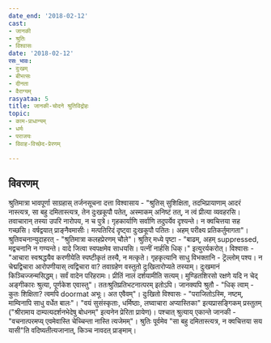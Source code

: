 ```yaml
---
date_end: '2018-02-12'
cast:
- जानकी
- श्रुतिः
- विश्वासः
date: '2018-02-12'
रसः_भावः:
- दुःखम्
- बीभत्सः
- दीनता
- वैराग्यम्
rasyataa: 5
title: जानकी-चोदने श्रुतिविद्रोहः
topic:
- काम-प्राधान्यम्
- धर्मः
- पराजयः
- विवाह-विच्छेद-प्रेरणम्

---
```


## विवरणम्
श्रुतिमात्रा भावपूर्णा साग्रहास् तर्जनसूचना दत्ता विश्वासाय - "श्रुतिस् सुशिक्षिता, तदभिप्रायाणाम् आदरं नास्त्यत्र, सा बहु दमितास्त्यत्र, तेन दुःखकूपौ पतेत्, अस्माकम् अनिष्टं तत्, न त्वं प्रीत्या व्यवहरसि। तवाचारान् तस्या उपरि नारोपय, न च पुत्रे। गृहकार्याणि सर्वाणि तदुपर्येव दृश्यन्ते। न क्वचित्तया सह गच्छसि। वर्षद्वयात् प्राङ्नैवमासीः। मत्पतिरिदं दृष्ट्वा दुःखकूपौ पतितः। अहम् परीक्ष्य प्रतिकर्तुमागता"। श्रुतिवचनान्युदाहरत् - "श्रुतिमात्रा कलहप्रेरणम् चौले"। श्रुतिर् मध्ये पृष्टा - "बाढम्, अहम् suppressed, मद्वचनानि न गण्यन्ते। वादे जित्वा स्वपक्षमेव साधयसि। पत्नीं नार्हसि धिक्।" इत्युरर्यकरोत्। विश्वासः - "आचारा स्वश्रद्धयैव करणीयेति स्पष्टीकृतं तस्यै, न मत्कृते। गृहकृत्यानि साधु विभक्तानि - ट्रॆल्लोम् पश्य। न चेद्मद्विचारा आरोपणीयास् त्वद्विचारा वा? तवाग्रहेण वस्तुतो दुःखितारोप्यते तस्याम्। दुःखमानं किञ्चिज्जन्मसिद्धम्। सर्वं वादेन परिहरामः। प्रीतिं नालं दर्शयामीति सत्यम्। मुण्डितशिरसो रक्षणे यदि न चेद् अङ्गीकारः श्रुत्या, पूर्णकेश एवास्तु"। ततः‌श्रुतिप्रतिभटनात्परम् इतोऽपि। जानक्यपि श्रुतौ - "धिक् त्वाम् - कुतः शिक्षिता? त्वमपि doormat अभूः। अत एवैवम्"। दुःखितो विश्वासः - "पराजितोऽस्मि, नष्टम्, माम्विनापि साधु वर्धेत बालः"।
"वयं सुसंस्कृताः, धर्मिष्ठाः, लघ्वाचारा अप्यास्तिका" इत्यप्रासङ्गिकम् प्रस्तुतम् ("श्रीरामाय दाम्पत्यदर्शनभेदेषु बोधनम्" इत्यनेन प्रेरिता प्रायेण)। पश्चात् श्रुत्याय् एकान्ते जानकी - "वचनात्परमप्य् एवमेवास्ति चेच्चिन्ता नास्ति त्यजेमम्"।
श्रुतिः पूर्वमेव "सा बहु दमितास्त्यत्र, न क्वचित्तया सय यासी"ति वदिष्यतीत्यजानात्, किञ्च नावदत् प्राङ्माम्। 

